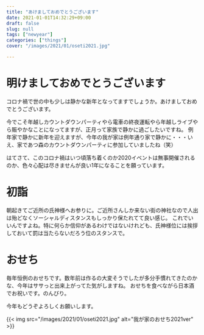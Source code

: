 ```yaml
---
title: "あけましておめでとうございます"
date: 2021-01-01T14:32:29+09:00
draft: false
slug: null
tags: ["newyear"]
categories: ["things"]
cover: "/images/2021/01/oseti2021.jpg"

---
```



# 明けましておめでとうございます

コロナ禍で世の中も少しは静かな新年となってますでしょうか。あけましておめでとうございます。

今でこそ年越しカウントダウンパーティやら電車の終夜運転やら年越しライブやら賑やかなことになってますが、正月って家族で静かに過ごしたいですね。
例年家で静かに新年を迎えますが、今年の我が家は例年通り家で静かに・・・いえ、家であつ森のカウントダウンパーティに参加していましたね（笑）

はてさて、このコロナ禍はいつ頃落ち着くのか2020イベントは無事開催されるのか、色々心配は尽きませんが良い1年になることを願っています。


# 初詣

朝起きてご近所の氏神様へお参りに。ご近所さんしか来ない街の神社なので人出は殆どなくソーシャルディスタンスもしっかり保たれてて良い感じ。
これでいいんですよね。特に何らか信仰があるわけではないけれども、氏神様位には挨拶しておいて罰は当たらないだろう位のスタンスで。

# おせち

毎年恒例のおせちです。数年前は作るの大変そうでしたが多分手慣れてきたのかな、今年はササっと出来上がってた気がしますね。
おせちを食べながら日本酒でお祝いです。のんびり。

今年もどうぞよろしくお願いします。

{{< img src="/images/2021/01/oseti2021.jpg" alt="我が家のおせち2021ver" >}}

